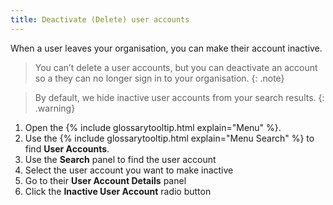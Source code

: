 ```yaml
---
title: Deactivate (Delete) user accounts
---
```


When a user leaves your organisation, you can make their account inactive.

> You can’t delete a user accounts, but you can deactivate an account so a they can no longer sign in to your organisation.
{: .note}

> By default, we hide inactive user accounts from your search results.
{: .warning}

1. Open the {% include glossarytooltip.html explain="Menu" %}.
1. Use the {% include glossarytooltip.html explain="Menu Search" %} to find **User Accounts**.
1. Use the **Search** panel to find the user account
1. Select the user account you want to make inactive
1. Go to their **User Account Details** panel
1. Click the **Inactive User Account** radio button
